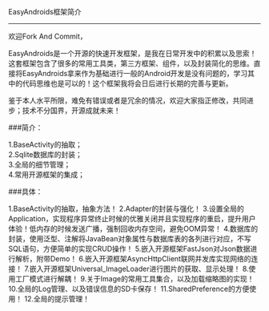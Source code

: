 EasyAndroids框架简介

----------------------------------- 

欢迎Fork And Commit，

EasyAndroids是一个开源的快速开发框架，是我在日常开发中的积累以及思索！这套框架包含了很多的常用工具类，第三方框架、组件，以及封装简化的思维。直接将EasyAndroids拿来作为基础进行一般的Android开发是没有问题的，学习其中的代码思维也是可以的！这个框架我将会日后进行长期的完善与更新。

鉴于本人水平所限，难免有错误或者是冗余的情况，欢迎大家指正修改，共同进步；技术不分国界，开源成就未来！

###简介：

1.BaseActivity的抽取；   
2.Sqlite数据库的封装；   
3.全局的细节管理；   
4.常用开源框架的集成；

###具体：

1.BaseActivity的抽取，抽象方法！
2.Adapter的封装与强化！
3.设置全局的Application，实现程序异常终止时候的优雅关闭并且实现程序的重启，提升用户体验！低内存的时候发送广播，强制回收内存空间，避免OOM异常！
4.数据库的封装，使用泛型、注解将JavaBean对象属性与数据库表的各列进行对应，不写SQL语句，方便简单的实现CRUD操作！
5.嵌入开源框架FastJson对Json数据进行解析，附带Demo！
6.嵌入开源框架AsyncHttpClient联网并发库实现网络的连接！
7.嵌入开源框架Universal_ImageLoader进行图片的获取、显示处理！
8.使用工厂模式进行解耦！
9.关于Image的常用工具集合，以及加载缩略图的实现！
10.全局的Log管理、以及错误信息的SD卡保存！
11.SharedPreference的方便使用！
12.全局的提示管理！
